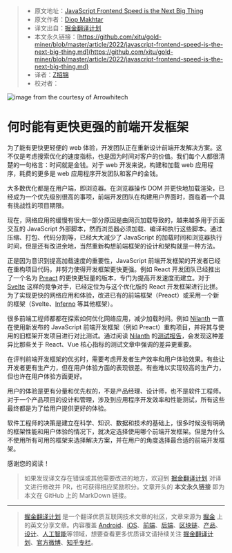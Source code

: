 > * 原文地址：[JavaScript Frontend Speed is the Next Big Thing](https://javascript.plainenglish.io/javascript-frontend-speed-is-the-next-big-thing-4caef920e441)
> * 原文作者：[Diop Makhtar](https://medium.com/@mkrdiop)
> * 译文出自：[掘金翻译计划](https://github.com/xitu/gold-miner)
> * 本文永久链接：[https://github.com/xitu/gold-miner/blob/master/article/2022/javascript-frontend-speed-is-the-next-big-thing.md](https://github.com/xitu/gold-miner/blob/master/article/2022/javascript-frontend-speed-is-the-next-big-thing.md)
> * 译者：[Z招锦](https://github.com/zenblofe)
> * 校对者：

![image from the courtesy of [Arrowhitech](https://www.arrowhitech.com/frontend-javascript-framework-what-is-it-benefits-and-top-10-best-ones-in-2020/)](https://cdn-images-1.medium.com/max/3200/0*ADxKDjcue-dFgLoK.png)

# 何时能有更快更强的前端开发框架

为了能有更快更轻便的 web 体验，开发团队正在重新设计前端开发解决方案。这不仅是考虑搜索优化的速度指标，也是因为时间对客户的价值。我们每个人都很清楚的一句格言：时间就是金钱。对于 web 开发来说，构建和加载 web 应用程序，耗费的更多是 web 应用程序开发团队和客户的金钱。

大多数优化都是在用户端，即浏览器。在浏览器操作 DOM 并更快地加载渲染，已经成为一个优先级别很高的事项，前端开发团队在构建用户界面时，面临着一个具有挑战性的项目期限。

现在，网络应用的缓慢有很大一部分原因是由网页加载导致的，越来越多用于页面交互的 JavaScript 外部脚本，然而浏览器必须加载、编译和执行这些脚本。通过压缩、打包、代码分割等，已经大大减少了 JavaScript 的加载时间和浏览器执行时间，但是还有改进余地，当然重新构想前端框架的设计和架构就是一种方法。

正是因为意识到提高加载速度的重要性，JavaScript 前端开发框架的开发者已经在重构项目代码，并努力使得开发框架更快更强。例如 React 开发团队已经推出了一个名为 [Preact](https://preactjs.com/) 的更快更轻量的版本，专门为提高开发速度而建立。对于 [Svelte](https://svelte.dev/) 这样的竞争对手，已经定位为与这个优化版的 React 开发框架进行比拼。为了实现更快的网络应用和体验，改进已有的前端框架（Preact）或采用一个新的框架（Svelte、[Inferno](https://www.infernojs.org/) 等其他框架）。

很多前端工程师都都在探索如何优化网络应用，减少加载时间。例如 [Nilanth](https://nilanth.medium.com/) 一直在使用新发布的 JavaScript 前端开发框架（例如 Preact）重构项目，并将其与使用的旧框架开发项目进行对比测试。通过阅读 [Nilanth](https://nilanth.medium.com/) 的[测试报告](https://javascript.plainenglish.io/dont-optimize-your-react-app-use-preact-instead-76cdc3e69b59)，会发现这种差异比那些关于 React、Vue 核心指标的测试文章中强调的差异更重要。

在评判前端开发框架的优劣时，需要考虑开发者生产效率和用户体验效果。有些让开发者更有生产力，但在用户体验方面的表现很差。有些难以实现较高的生产力，但也许在用户体验方面更好。

用户的体验是更有分量和优先权的，不是产品经理、设计师，也不是软件工程师。对于一个产品项目的设计和管理，涉及到应用程序开发效率和性能测试，所有这些最终都是为了给用户提供更好的体验。

软件工程师的决策是建立在科学、知识、数据和技术的基础上，很多时候没有明确的框架性能和用户体验的情况下，就决定选择使用哪个前端开发框架。但是为什么不使用所有可用的框架来选择解决方案，并在用户的角度选择最合适的前端开发框架。

感谢您的阅读！

> 如果发现译文存在错误或其他需要改进的地方，欢迎到 [掘金翻译计划](https://github.com/xitu/gold-miner) 对译文进行修改并 PR，也可获得相应奖励积分。文章开头的 **本文永久链接** 即为本文在 GitHub 上的 MarkDown 链接。

---

> [掘金翻译计划](https://github.com/xitu/gold-miner) 是一个翻译优质互联网技术文章的社区，文章来源为 [掘金](https://juejin.im) 上的英文分享文章。内容覆盖 [Android](https://github.com/xitu/gold-miner#android)、[iOS](https://github.com/xitu/gold-miner#ios)、[前端](https://github.com/xitu/gold-miner#前端)、[后端](https://github.com/xitu/gold-miner#后端)、[区块链](https://github.com/xitu/gold-miner#区块链)、[产品](https://github.com/xitu/gold-miner#产品)、[设计](https://github.com/xitu/gold-miner#设计)、[人工智能](https://github.com/xitu/gold-miner#人工智能)等领域，想要查看更多优质译文请持续关注 [掘金翻译计划](https://github.com/xitu/gold-miner)、[官方微博](http://weibo.com/juejinfanyi)、[知乎专栏](https://zhuanlan.zhihu.com/juejinfanyi)。
